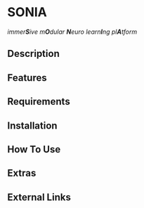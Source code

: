 # SONIA

*immer**S**ive m**O**dular **N**euro learn**I**ng pl**A**tform*



## Description



## Features



## Requirements



## Installation



## How To Use



## Extras



## External Links
